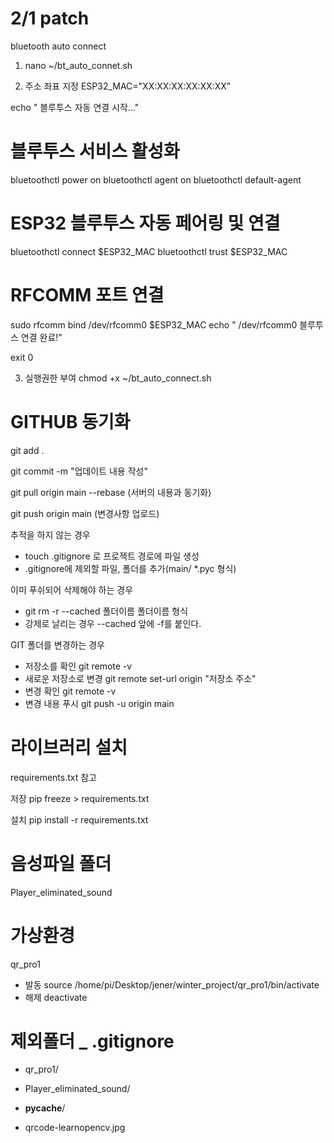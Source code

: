 # 2/1 patch
bluetooth auto connect

1. nano ~/bt_auto_connet.sh

2. 주소 좌표 지정
ESP32_MAC="XX:XX:XX:XX:XX:XX"

echo " 블루투스 자동 연결 시작..."

# 블루투스 서비스 활성화
bluetoothctl power on
bluetoothctl agent on
bluetoothctl default-agent

# ESP32 블루투스 자동 페어링 및 연결
bluetoothctl connect $ESP32_MAC
bluetoothctl trust $ESP32_MAC

# RFCOMM 포트 연결
sudo rfcomm bind /dev/rfcomm0 $ESP32_MAC
echo " /dev/rfcomm0 블루투스 연결 완료!"

exit 0

3. 실행권한 부여
chmod +x ~/bt_auto_connect.sh


# GITHUB 동기화
git add .

git commit -m "업데이트 내용 작성"

git pull origin main --rebase (서버의 내용과 동기화)

git push origin main (변경사항 업로드)


추적을 하지 않는 경우
- touch .gitignore 로 프로젝트 경로에 파일 생성
- .gitignore에 제외할 파일, 폴더를 추가(main/ *.pyc 형식)

이미 푸쉬되어 삭제해야 하는 경우
- git rm -r --cached 폴더이름 폴더이름 형식
- 강제로 날리는 경우 --cached 앞에 -f를 붙인다.

GIT 폴더를 변경하는 경우
- 저장소를 확인 git remote -v
- 새로운 저장소로 변경 git remote set-url origin "저장소 주소"
- 변경 확인 git remote -v
- 변경 내용 푸시 git push -u origin main

# 라이브러리 설치
requirements.txt 참고

저장 pip freeze > requirements.txt

설치 pip install -r requirements.txt

# 음성파일 폴더
Player_eliminated_sound

# 가상환경
qr_pro1

- 발동 source /home/pi/Desktop/jener/winter_project/qr_pro1/bin/activate
- 해제 deactivate

# 제외폴더 _ .gitignore
- qr_pro1/
- Player_eliminated_sound/
- __pycache__/

- qrcode-learnopencv.jpg
